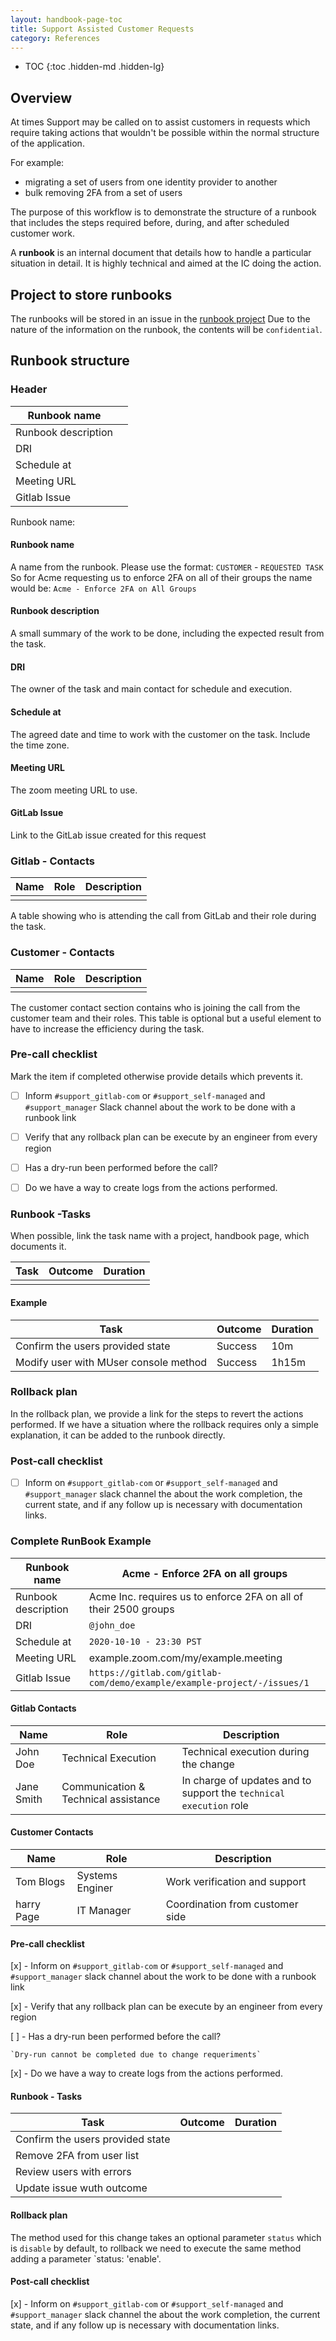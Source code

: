 ```yaml
---
layout: handbook-page-toc
title: Support Assisted Customer Requests
category: References
---
```


- TOC
{:toc .hidden-md .hidden-lg}

## Overview

At times Support may be called on to assist customers in requests which require taking actions that wouldn't be possible within the normal structure of
the application. 

For example:
 - migrating a set of users from one identity provider to another
 - bulk removing 2FA from a set of users

The purpose of this workflow is to demonstrate the structure of a runbook that includes the steps required before, during, and after scheduled customer work.

A **runbook** is an internal document that details how to handle a particular situation in detail. It is highly technical and aimed at the IC doing the action.



## Project to store runbooks

The runbooks will be stored in an issue in the [runbook project](https://gitlab.com/gitlab-com/support/runbooks/-/issues)
Due to the nature of the information on the runbook, the contents will be `confidential`.

## Runbook structure

###  Header

| Runbook name        |   |
|---------------------|---|
| Runbook description |   |
| DRI                 |   |
| Schedule at         |   |
| Meeting URL         |   |
| Gitlab Issue        |   |


Runbook name:

#### Runbook name

A name from the runbook. Please use the format: `CUSTOMER` - `REQUESTED TASK`
So for Acme requesting us to enforce 2FA on all of their groups the name would be: 
`Acme - Enforce 2FA on All Groups`

#### Runbook description
A small summary of the work to be done, including the expected result from the task.

#### DRI
The owner of the task and main contact for schedule and execution.

#### Schedule at
The agreed date and time to work with the customer on the task. Include the time zone.

#### Meeting URL
The zoom meeting URL to use.

#### GitLab Issue
Link to the GitLab issue created for this request

### Gitlab - Contacts

| Name | Role | Description |
|-------------|------|-------------|
|             |      |             |

A table showing who is attending the call from GitLab and their role during the task.

### Customer - Contacts

| Name | Role | Description |
|-------------|------|-------------|
|             |      |             |

The customer contact section contains who is joining the call from the customer team and their roles.
This table is optional but a useful element to have to increase the efficiency during the task.

### Pre-call checklist

Mark the item if completed otherwise provide details which prevents it.

- [ ] Inform  `#support_gitlab-com` or `#support_self-managed` and `#support_manager` Slack channel about the work to be done with a runbook link

- [ ] Verify that any rollback plan can be execute by an engineer from every region

- [ ] Has a dry-run been performed before the call?

- [ ] Do we have a way to create logs from the actions performed.

### Runbook -Tasks

When possible, link the task name with a project, handbook page, which documents it.

| Task | Outcome | Duration |
|-------------|---------|----------|
|             |         |          |

#### Example

| Task | Outcome | Duration |
|-------------|---------|----------|
| Confirm the users provided state | Success | 10m |
| Modify user with MUser console method  | Success | 1h15m |

### Rollback plan

In the rollback plan, we provide a link for the steps to revert the actions performed. If we have a situation where the rollback requires only a simple explanation, it can be added to the runbook directly.


### Post-call checklist

- [ ] Inform on `#support_gitlab-com` or `#support_self-managed` and `#support_manager` slack channel the about the work completion, the current state, and if any follow up is necessary with documentation links.

### Complete RunBook Example

| Runbook name        |  Acme - Enforce 2FA on all groups |
|---------------------|---|
| Runbook description |  Acme Inc. requires us to enforce 2FA on all of their 2500 groups  |
| DRI                 |  `@john_doe` |
| Schedule at         |  `2020-10-10 - 23:30 PST` |
| Meeting URL         |   example.zoom.com/my/example.meeting|
| Gitlab Issue        |   `https://gitlab.com/gitlab-com/demo/example/example-project/-/issues/1` |

#### Gitlab Contacts
| Name | Role | Description |
|-------------|------|-------------|
| John Doe    |  Technical Execution  | Technical  execution during the change |
| Jane Smith  |  Communication & Technical assistance  | In charge of updates and to support the `technical execution` role |

#### Customer Contacts
| Name | Role | Description |
|-------------|------|-------------|
| Tom Blogs | Systems Enginer | Work verification and support |
| harry Page | IT Manager | Coordination from customer side |


#### Pre-call checklist

[x] - Inform on `#support_gitlab-com` or `#support_self-managed` and `#support_manager` slack channel about the work to be done with a runbook link

[x] - Verify that any rollback plan can be execute by an engineer from every region

[ ] - Has a dry-run been performed before the call?

    `Dry-run cannot be completed due to change requeriments`

[x] - Do we have a way to create logs from the actions performed.

#### Runbook - Tasks

| Task | Outcome | Duration |
|-------------|---------|----------|
| Confirm the users provided state | | |
| Remove 2FA from user list  | | |
| Review users with errors   | | |
| Update issue wuth outcome    | | |

#### Rollback plan

The method used for this change takes an optional parameter `status` which is `disable` by default, to rollback we need to execute the same method adding a parameter `status: 'enable'.

#### Post-call checklist

[x] - Inform on `#support_gitlab-com` or `#support_self-managed` and `#support_manager` slack channel the about the work completion, the current state, and if any follow up is necessary with documentation links.
